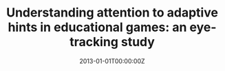 ---
title: "Understanding attention to adaptive hints in educational games: an eye-tracking study"
authors:
- C. Conati
- admin
- M. Muir
date: "2013-01-01T00:00:00Z"
doi: ""

author_notes:
- ""
- ""
- ""

# Schedule page publish date (NOT publication's date).
publishDate: "2013-01-01T00:00:00Z"

# Publication type.
# Legend: 0 = Uncategorized; 1 = Conference paper; 2 = Journal article;
# 3 = Preprint / Working Paper; 4 = Report; 5 = Book; 6 = Book section;
# 7 = Thesis; 8 = Patent
publication_types: ["2"]

# Publication name and optional abbreviated publication name.
publication: In *International Journal of Artificial Intelligence in Education* 
publication_short: In *International Journal of Artificial Intelligence in Education* 

abstract: 
# Summary. An optional shortened abstract.
summary: ''

tags:
- Intelligent Tutoring Systems
- Human-AI Interaction
featured: false

links:
url_pdf: https://link.springer.com/article/10.1007/s40593-013-0002-8
url_code: ''
url_dataset: ''
url_poster: ''
url_project: ''
url_slides: ''
url_source: ''
url_video: ''

# Featured image
# To use, add an image named `featured.jpg/png` to your page's folder. 
image:
  caption: ''
  focal_point: Center
  preview_only: false

# Associated Projects (optional).
#   Associate this publication with one or more of your projects.
#   Simply enter your project's folder or file name without extension.
#   E.g. `internal-project` references `content/project/internal-project/index.md`.
#   Otherwise, set `projects: []`.
projects: []

# Slides (optional).
#   Associate this publication with Markdown slides.
#   Simply enter your slide deck's filename without extension.
#   E.g. `slides: "example"` references `content/slides/example/index.md`.
#   Otherwise, set `slides: ""`.
slides: ""
---